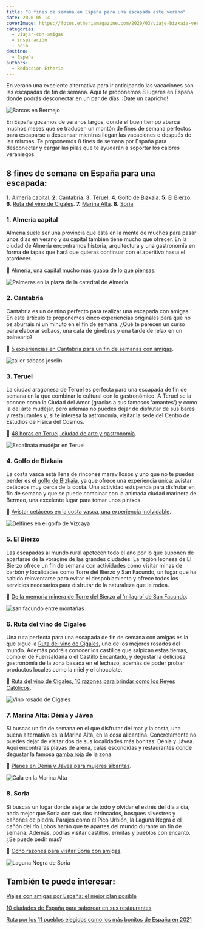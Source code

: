 ```yaml
---
title: "8 fines de semana en España para una escapada este verano"
date: 2020-05-14
coverImage: https://fotos.etheriamagazine.com/2020/03/viaje-bizkaia-ver-ballenas.jpg
categories: 
  - viajar-con-amigas
  - inspiración
  - ocio
destino: 
  - España
authors: 
  - Redacción Etheria
---
```


En verano una excelente alternativa para ir anticipando las vacaciones son las escapadas de fin de semana. Aquí te proponemos 8 lugares en España donde podrás desconectar en un par de días. ¡Date un capricho!

![Barcos en Bermejo](https://fotos.etheriamagazine.com/2020/03/viaje-bizkaia-ver-ballenas.jpg "Puerto de Bermeo.")

En España gozamos de veranos largos, donde el buen tiempo abarca muchos meses que se 
traducen un montón de fines de semana perfectos para escaparse a descansar mientras 
llegan las vacaciones o después de las mismas. Te proponemos 8 fines de semana por 
España para desconectar y cargar las pilas que te ayudarán a soportar los calores 
veraniegos. 

## 8 fines de semana en España para una escapada:

**1.** [Almería capital](#Almería-capital). **2\.** [Cantabria](#Cantabria). **3.** [Teruel](#Teruel). 
**4.** [Golfo de Bizkaia](#Golfo-Bizkaia). **5.** [El Bierzo](#Bierzo). **6**. [Ruta del 
vino de Cigales](#Cigales). **7.** [Marina Alta](#Marina-Alta). **8.** [Soria](#Soria). 

### 1\. Almería capital

Almería suele ser una provincia que está en la mente de muchos para pasar unos días en 
verano y su capital también tiene mucho que ofrecer. En la ciudad de Almería encontramos 
historia, arquitectura y una gastronomía en forma de tapas que hará que quieras 
continuar con el aperitivo hasta el atardecer. 

📍 [Almería, una capital mucho más guapa de lo que 
piensas](https://etheriamagazine.com/2020/01/10/48-horas-con-amigas-en-almeria-capital-que-ver-y-donde-tapear/). 

![Palmeras en la plaza de la catedral de Almería](https://fotos.etheriamagazine.com/2020/01/Almeria-Plaza-Catedral.jpg "Plaza de la Catedral de Almería. © P.G.")

### 2\. Cantabria

Cantabria es un destino perfecto para realizar una escapada con amigas. En este artículo 
te proponemos cinco experiencias originales para que no os aburráis ni un minuto en el 
fin de semana. ¿Qué te parecen un curso para elaborar sobaos, una cata de ginebras y una 
tarde de relax en un balneario? 

📍 [5 experiencias en Cantabria para un fin de semanas con 
amigas](https://etheriamagazine.com/2020/02/17/5-experiencias-en-cantabria-para-un-fin-de-semana-con-amigas/). 

![taller sobaos joselin](https://fotos.etheriamagazine.com/2020/02/taller-sobaos-joselin.jpg "Taller de sobaos en Joselín (Cantabria). © PG")

### 3\. Teruel

La ciudad aragonesa de Teruel es perfecta para una escapada de fin de semana en la que 
combinar lo cultural con lo gastronómico. A Teruel se la conoce como la Ciudad del Amor 
(gracias a sus famosos 'amantes') y como la del arte mudéjar, pero además no puedes 
dejar de disfrutar de sus bares y restaurantes y, si te interesa la astronomía, visitar 
la sede del Centro de Estudios de Física del Cosmos. 

📍 [48 horas en Teruel, ciudad de arte y 
gastronomía](https://etheriamagazine.com/2020/02/10/viajes-romanticos-que-ver-donde-comer-teruel/). 

![Escalinata mudéjar en Teruel](https://fotos.etheriamagazine.com/2020/01/Teruel-escalinata.jpg "Escalinata neomudéjar de Teruel.")

### 4\. Golfo de Bizkaia

La costa vasca está llena de rincones maravillosos y uno que no te puedes perder es el [golfo 
de 
Bizkaia](http://etheriamagazine.com/2020/04/20/avistamiento-cetaceos-bizkaia-vizcaya-pais-vasco/), 
ya que ofrece una experiencia única: avistar cetáceos muy cerca de la costa. Una 
actividad estupenda para disfrutar en fin de semana y que se puede combinar con la 
animada ciudad marinera de Bermeo, una excelente lugar para tomar unos pintxos. 

📍 [Avistar cetáceos en la costa vasca, una experiencia 
inolvidable](https://etheriamagazine.com/2020/04/20/avistamiento-cetaceos-bizkaia-vizcaya-pais-vasco/). 

![Delfines en el golfo de Vizcaya](https://fotos.etheriamagazine.com/2020/03/viaje-mujeres-bizkaia-ver-delfines.jpg "Cetáceos en el golfo de Bizkaia.")

### 5\. El Bierzo

Las escapadas al mundo rural apetecen todo el año por lo que suponen de apartarse de la 
vorágine de las grandes ciudades. La región leonesa de El Bierzo ofrece un fin de semana 
con actividades como visitar minas de carbón y localidades como Torre del Bierzo y San 
Facundo, un lugar que ha sabido reinventarse para evitar el despoblamiento y ofrece 
todos los servicios necesarios para disfrutar de la naturaleza que le rodea. 

📍 [De la memoria minera de Torre del Bierzo al ‘milagro’ de San 
Facundo](https://etheriamagazine.com/2020/01/27/turismo-rural-leon-torre-del-bierzo-y-san-facundo/). 

![san facundo entre montañas](https://fotos.etheriamagazine.com/2020/01/Leon-pueblo-San-Facundo.jpg "San Facundo, el pueblo más bonito de León. © Pedro Grifol")

### 6\. Ruta del vino de Cigales

Una ruta perfecta para una escapada de fin de semana con amigas es la que sigue la [Ruta 
del vino de Cigales](https://rutadelvinocigales.com/), uno de los mejores rosados del 
mundo. Además podréis conocer los castillos que salpican estas tierras, como el de 
Fuensaldaña o el Castillo Encantado, y degustar la deliciosa gastronomía de la zona 
basada en el lechazo, además de poder probar productos locales como la miel y el 
chocolate. 

📍 [Ruta del vino de Cigales, 10 razones para brindar como los Reyes 
Católicos](https://etheriamagazine.com/2020/01/07/viaje-con-amigas-ruta-del-vino-cigales/). 

![Vino rosado de Cigales](https://fotos.etheriamagazine.com/2020/01/etheria-ruta-vino-cigales-portada.jpg "Brindemos por la Ruta del vino Cigales. © Kelu Robles")

### 7\. Marina Alta: Dénia y Jávea

Si buscas un fin de semana en el que disfrutar del mar y la costa, una buena alternativa 
es la Marina Alta, en la cosa alicantina. Concretamente no puedes dejar de visitar dos 
de sus localidades más bonitas: Dénia y Jávea. Aquí encontrarás playas de arena, calas 
escondidas y restaurantes donde degustar la famosa [gamba 
roja](http://etheriamagazine.com/2019/07/02/mejores-restaurantes-gamba-roja-blanca-palamos-cambrils-valencia-almeria-huelva/) 
de la zona. 

📍 [Planes en Dénia y Jávea para mujeres 
sibaritas](https://etheriamagazine.com/2021/04/03/que-hacer-donde-comer-con-amigas-denia-javea/). 

![Cala en la Marina Alta](https://fotos.etheriamagazine.com/2019/08/viaje-denia-javea-Cabo-de-la-fontana.jpg "Cabo de la Fontana. ©M.E.")

### 8\. Soria

Si buscas un lugar donde alejarte de todo y olvidar el estrés del día a día, nada mejor 
que Soria con sus ríos intrincados, bosques silvestres y cañones de piedra. Parajes como 
el Pico Urbión, la Laguna Negra o el cañón del río Lobos harán que te apartes del mundo 
durante un fin de semana. Además, podrás visitar castillos, ermitas y pueblos con 
encanto. ¿Se puede pedir más? 

📍 [Ocho razones para visitar Soria con 
amigas](https://etheriamagazine.com/2019/08/12/ocho-razones-para-viajar-a-soria-con-amigas/). 

![Laguna Negra de Soria](https://fotos.etheriamagazine.com/2019/07/viaje-soria-laguna-negra.jpg "Laguna Negra (Soria).")

## También te puede interesar:

[Viajes con amigas por España: el mejor plan 
posible](https://etheriamagazine.com/2021/09/01/viajes-con-amigas-por-espana-costa-e-interior/) 

[10 ciudades de España para saborear en sus 
restaurantes](https://etheriamagazine.com/2021/02/19/donde-comer-restaurantes-en-espana/) 

[Ruta por los 11 pueblos elegidos como los más bonitos de España en 
2021](https://etheriamagazine.com/2021/01/19/ruta-por-los-11-pueblos-elegidos-como-los-mas-bonitos-de-espana-en-2021/)
